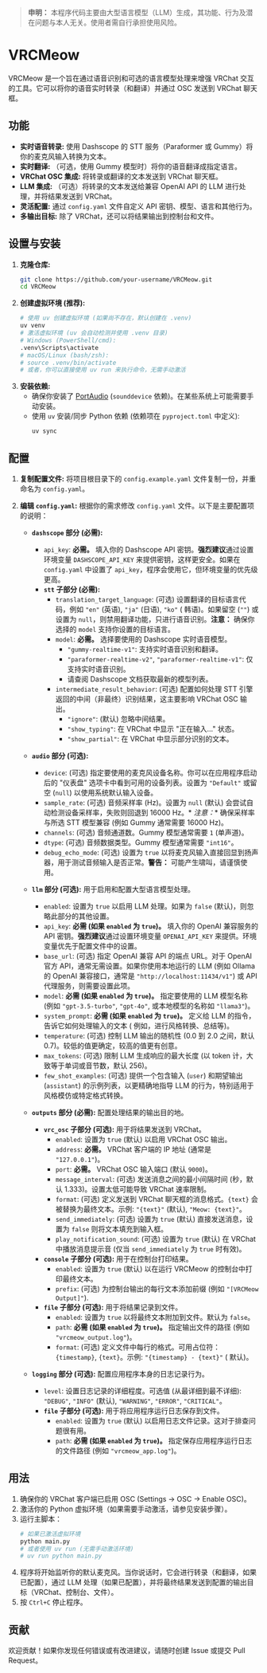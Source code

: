 > **申明：** 本程序代码主要由大型语言模型（LLM）生成，其功能、行为及潜在问题与本人无关。使用者需自行承担使用风险。

# VRCMeow

VRCMeow 是一个旨在通过语音识别和可选的语言模型处理来增强 VRChat 交互的工具。它可以将你的语音实时转录（和翻译）并通过 OSC
发送到 VRChat 聊天框。

## 功能

* **实时语音转录:** 使用 Dashscope 的 STT 服务（Paraformer 或 Gummy）将你的麦克风输入转换为文本。
* **实时翻译:** （可选，使用 Gummy 模型时）将你的语音翻译成指定语言。
* **VRChat OSC 集成:** 将转录或翻译的文本发送到 VRChat 聊天框。
* **LLM 集成:** （可选）将转录的文本发送给兼容 OpenAI API 的 LLM 进行处理，并将结果发送到 VRChat。
* **灵活配置:** 通过 `config.yaml` 文件自定义 API 密钥、模型、语言和其他行为。
* **多输出目标:** 除了 VRChat，还可以将结果输出到控制台和文件。

## 设置与安装

1. **克隆仓库:**
   ```bash
   git clone https://github.com/your-username/VRCMeow.git
   cd VRCMeow
   ```
2. **创建虚拟环境 (推荐):**
   ```bash
   # 使用 uv 创建虚拟环境 (如果尚不存在，默认创建在 .venv)
   uv venv
   # 激活虚拟环境 (uv 会自动检测并使用 .venv 目录)
   # Windows (PowerShell/cmd):
   .venv\Scripts\activate
   # macOS/Linux (bash/zsh):
   # source .venv/bin/activate
   # 或者，你可以直接使用 uv run 来执行命令，无需手动激活
   ```
3. **安装依赖:**
    * 确保你安装了 [PortAudio](http://www.portaudio.com/download.html) (`sounddevice` 依赖)。在某些系统上可能需要手动安装。
    * 使用 `uv` 安装/同步 Python 依赖 (依赖项在 `pyproject.toml` 中定义):
      ```bash
      uv sync
      ```

## 配置

1. **复制配置文件:** 将项目根目录下的 `config.example.yaml` 文件复制一份，并重命名为 `config.yaml`。
2. **编辑 `config.yaml`:** 根据你的需求修改 `config.yaml` 文件。以下是主要配置项的说明：

    * **`dashscope` 部分 (必需):**
        * `api_key`: **必需。** 填入你的 Dashscope API 密钥。**强烈建议**通过设置环境变量 `DASHSCOPE_API_KEY`
          来提供密钥，这样更安全。如果在 `config.yaml` 中设置了 `api_key`，程序会使用它，但环境变量的优先级更高。
        * **`stt` 子部分 (必需):**
            * `translation_target_language`: (可选) 设置翻译的目标语言代码，例如 `"en"` (英语), `"ja"` (日语), `"ko"` (
              韩语)。如果留空 (`""`) 或设置为 `null`，则禁用翻译功能，只进行语音识别。**注意：** 确保你选择的 `model`
              支持你设置的目标语言。
            * `model`: **必需。** 选择要使用的 Dashscope 实时语音模型。
                * `"gummy-realtime-v1"`: 支持实时语音识别和翻译。
                * `"paraformer-realtime-v2"`, `"paraformer-realtime-v1"`: 仅支持实时语音识别。
                * 请查阅 Dashscope 文档获取最新的模型列表。
            * `intermediate_result_behavior`: (可选) 配置如何处理 STT 引擎返回的中间（非最终）识别结果，这主要影响 VRChat
              OSC 输出。
                * `"ignore"`: (默认) 忽略中间结果。
                * `"show_typing"`: 在 VRChat 中显示 "正在输入..." 状态。
                * `"show_partial"`: 在 VRChat 中显示部分识别的文本。

    * **`audio` 部分 (可选):**
        * `device`: (可选) 指定要使用的麦克风设备名称。你可以在应用程序启动后的 "仪表盘" 选项卡中看到可用的设备列表。设置为
          `"Default"` 或留空 (`null`) 以使用系统默认输入设备。
        * `sample_rate`: (可选) 音频采样率 (Hz)。设置为 `null` (默认) 会尝试自动检测设备采样率，失败则回退到 16000 Hz。*
          *注意：** 确保采样率与所选 STT 模型兼容 (例如 Gummy 通常需要 16000 Hz)。
        * `channels`: (可选) 音频通道数。Gummy 模型通常需要 `1` (单声道)。
        * `dtype`: (可选) 音频数据类型。Gummy 模型通常需要 `"int16"`。
        * `debug_echo_mode`: (可选) 设置为 `true` 以将麦克风输入直接回显到扬声器，用于测试音频输入是否正常。**警告：**
          可能产生啸叫，请谨慎使用。

    * **`llm` 部分 (可选):** 用于启用和配置大型语言模型处理。
        * `enabled`: 设置为 `true` 以启用 LLM 处理。如果为 `false` (默认)，则忽略此部分的其他设置。
        * `api_key`: **必需 (如果 `enabled` 为 `true`)。** 填入你的 OpenAI 兼容服务的 API 密钥。**强烈建议**通过设置环境变量
          `OPENAI_API_KEY` 来提供。环境变量优先于配置文件中的设置。
        * `base_url`: (可选) 指定 OpenAI 兼容 API 的端点 URL。对于 OpenAI 官方 API，通常无需设置。如果你使用本地运行的
          LLM (例如 Ollama 的 OpenAI 兼容接口，通常是 `"http://localhost:11434/v1"`) 或 API 代理服务，则需要设置此项。
        * `model`: **必需 (如果 `enabled` 为 `true`)。** 指定要使用的 LLM 模型名称 (例如 `"gpt-3.5-turbo"`, `"gpt-4o"`,
          或本地模型的名称如 `"llama3"`)。
        * `system_prompt`: **必需 (如果 `enabled` 为 `true`)。** 定义给 LLM 的指令，告诉它如何处理输入的文本 (
          例如，进行风格转换、总结等)。
        * `temperature`: (可选) 控制 LLM 输出的随机性 (0.0 到 2.0 之间，默认 0.7)。较低的值更确定，较高的值更有创意。
        * `max_tokens`: (可选) 限制 LLM 生成响应的最大长度 (以 token 计，大致等于单词或音节数，默认 256)。
        * `few_shot_examples`: (可选) 提供一个包含输入 (`user`) 和期望输出 (`assistant`) 的示例列表，以更精确地指导 LLM
          的行为，特别适用于风格模仿或特定格式转换。

    * **`outputs` 部分 (必需):** 配置处理结果的输出目的地。
        * **`vrc_osc` 子部分 (可选):** 用于将结果发送到 VRChat。
            * `enabled`: 设置为 `true` (默认) 以启用 VRChat OSC 输出。
            * `address`: **必需。** VRChat 客户端的 IP 地址 (通常是 `"127.0.0.1"`)。
            * `port`: **必需。** VRChat OSC 输入端口 (默认 `9000`)。
            * `message_interval`: (可选) 发送消息之间的最小间隔时间 (秒，默认 1.333)。设置太低可能导致 VRChat 速率限制。
            * `format`: (可选) 定义发送到 VRChat 聊天框的消息格式。`{text}` 会被替换为最终文本。示例: `"{text}"` (默认),
              `"Meow: {text}"`。
            * `send_immediately`: (可选) 设置为 `true` (默认) 直接发送消息，设置为 `false` 则将文本填充到输入框。
            * `play_notification_sound`: (可选) 设置为 `true` (默认) 在 VRChat 中播放消息提示音 (仅当 `send_immediately`
              为 `true` 时有效)。
        * **`console` 子部分 (可选):** 用于在控制台打印结果。
            * `enabled`: 设置为 `true` (默认) 以在运行 VRCMeow 的控制台中打印最终文本。
            * `prefix`: (可选) 为控制台输出的每行文本添加前缀 (例如 `"[VRCMeow Output]"`).
        * **`file` 子部分 (可选):** 用于将结果记录到文件。
            * `enabled`: 设置为 `true` 以将最终文本附加到文件。默认为 `false`。
            * `path`: **必需 (如果 `enabled` 为 `true`)。** 指定输出文件的路径 (例如 `"vrcmeow_output.log"`)。
            * `format`: (可选) 定义文件中每行的格式。可用占位符：`{timestamp}`, `{text}`。示例: `"{timestamp} - {text}"` (
              默认)。

    * **`logging` 部分 (可选):** 配置应用程序本身的日志记录行为。
        * `level`: 设置日志记录的详细程度。可选值 (从最详细到最不详细): `"DEBUG"`, `"INFO"` (默认), `"WARNING"`,
          `"ERROR"`, `"CRITICAL"`。
        * **`file` 子部分 (可选):** 用于将应用程序运行日志保存到文件。
            * `enabled`: 设置为 `true` (默认) 以启用日志文件记录。这对于排查问题很有用。
            * `path`: **必需 (如果 `enabled` 为 `true`)。** 指定保存应用程序运行日志的文件路径 (例如
              `"vrcmeow_app.log"`)。

## 用法

1. 确保你的 VRChat 客户端已启用 OSC (Settings -> OSC -> Enable OSC)。
2. 激活你的 Python 虚拟环境（如果需要手动激活，请参见安装步骤）。
3. 运行主脚本：
   ```bash
   # 如果已激活虚拟环境
   python main.py
   # 或者使用 uv run (无需手动激活环境)
   # uv run python main.py
   ```
4. 程序将开始监听你的默认麦克风。当你说话时，它会进行转录（和翻译，如果已配置），通过 LLM
   处理（如果已配置），并将最终结果发送到配置的输出目标（VRChat、控制台、文件）。
5. 按 `Ctrl+C` 停止程序。

## 贡献

欢迎贡献！如果你发现任何错误或有改进建议，请随时创建 Issue 或提交 Pull Request。
